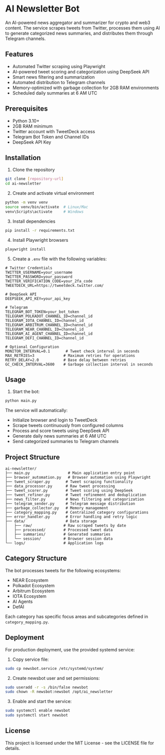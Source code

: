 # AI Newsletter Bot

An AI-powered news aggregator and summarizer for crypto and web3 content. The service scrapes tweets from Twitter, processes them using AI to generate categorized news summaries, and distributes them through Telegram channels.

## Features

- Automated Twitter scraping using Playwright
- AI-powered tweet scoring and categorization using DeepSeek API
- Smart news filtering and summarization
- Automated distribution to Telegram channels
- Memory-optimized with garbage collection for 2GB RAM environments
- Scheduled daily summaries at 6 AM UTC

## Prerequisites

- Python 3.10+
- 2GB RAM minimum
- Twitter account with TweetDeck access
- Telegram Bot Token and Channel IDs
- DeepSeek API Key

## Installation

1. Clone the repository
```bash
git clone [repository-url]
cd ai-newsletter
```

2. Create and activate virtual environment
```bash
python -m venv venv
source venv/bin/activate  # Linux/Mac
venv\Scripts\activate     # Windows
```

3. Install dependencies
```bash
pip install -r requirements.txt
```

4. Install Playwright browsers
```bash
playwright install
```

5. Create a `.env` file with the following variables:
```env
# Twitter Credentials
TWITTER_USERNAME=your_username
TWITTER_PASSWORD=your_password
TWITTER_VERIFICATION_CODE=your_2fa_code
TWEETDECK_URL=https://tweetdeck.twitter.com/

# DeepSeek API
DEEPSEEK_API_KEY=your_api_key

# Telegram
TELEGRAM_BOT_TOKEN=your_bot_token
TELEGRAM_POLKADOT_CHANNEL_ID=channel_id
TELEGRAM_IOTA_CHANNEL_ID=channel_id
TELEGRAM_ARBITRUM_CHANNEL_ID=channel_id
TELEGRAM_NEAR_CHANNEL_ID=channel_id
TELEGRAM_AI_AGENT_CHANNEL_ID=channel_id
TELEGRAM_DEFI_CHANNEL_ID=channel_id

# Optional Configuration
MONITOR_INTERVAL=0.1       # Tweet check interval in seconds
MAX_RETRIES=3             # Maximum retries for operations
RETRY_DELAY=2.0           # Base delay between retries
GC_CHECK_INTERVAL=3600    # Garbage collection interval in seconds
```

## Usage

1. Start the bot:
```bash
python main.py
```

The service will automatically:
- Initialize browser and login to TweetDeck
- Scrape tweets continuously from configured columns
- Process and score tweets using DeepSeek API
- Generate daily news summaries at 6 AM UTC
- Send categorized summaries to Telegram channels

## Project Structure

```
ai-newsletter/
├── main.py                 # Main application entry point
├── browser_automation.py   # Browser automation using Playwright
├── tweet_scraper.py       # Tweet scraping functionality
├── data_processor.py      # Raw tweet processing
├── tweet_scorer.py        # Tweet scoring using DeepSeek
├── tweet_refiner.py       # Tweet refinement and deduplication
├── news_filter.py         # News filtering and categorization
├── telegram_sender.py     # Telegram message distribution
├── garbage_collector.py   # Memory management
├── category_mapping.py    # Centralized category configurations
├── error_handler.py       # Error handling and retry logic
├── data/                  # Data storage
│   ├── raw/              # Raw scraped tweets by date
│   ├── processed/        # Processed tweet data
│   ├── summaries/        # Generated summaries
│   └── session/          # Browser session data
└── logs/                 # Application logs
```

## Category Structure

The bot processes tweets for the following ecosystems:
- NEAR Ecosystem
- Polkadot Ecosystem
- Arbitrum Ecosystem
- IOTA Ecosystem
- AI Agents
- DefAI

Each category has specific focus areas and subcategories defined in `category_mapping.py`.

## Deployment

For production deployment, use the provided systemd service:

1. Copy service file:
```bash
sudo cp newsbot.service /etc/systemd/system/
```

2. Create newsbot user and set permissions:
```bash
sudo useradd -r -s /bin/false newsbot
sudo chown -R newsbot:newsbot /opt/ai_newsletter
```

3. Enable and start the service:
```bash
sudo systemctl enable newsbot
sudo systemctl start newsbot
```

## License

This project is licensed under the MIT License - see the LICENSE file for details. 